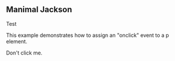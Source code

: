 ## Manimal Jackson
Test
<html>
<body>

<p>This example demonstrates how to assign an "onclick" event to a p element.</p>

<p id="demo" onclick="myFunction()">Don't click me.</p>

<script>
function myFunction() {
  document.getElementById("demo").innerHTML = "YOU BASTARD";
}
</script>

</body>
</html>
